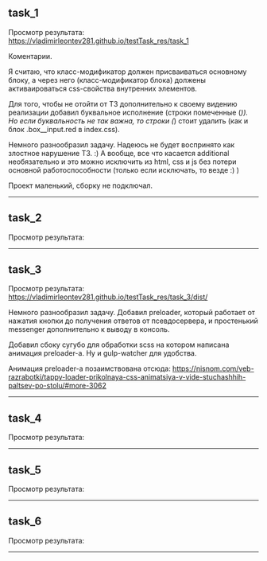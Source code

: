 task_1
----------
Просмотр результата: https://vladimirleontev281.github.io/testTask_res/task_1

Коментарии.

  Я считаю, что класс-модификатор должен присваиваться основному блоку,
  а через него (класс-модификатор блока) должены активаироваться css-свойства внутренних элементов.

  Для того, чтобы не отойти от ТЗ дополнительно к своему видению реализации 
  добавил буквальное исполнение (строки помеченные (*)).
  Но если буквальность не так важна, то строки (*) стоит удалить 
  (как и блок .box__input.red в index.css).

  Немного разнообразил задачу. Надеюсь не будет воспринято как злостное нарушение ТЗ. :)
  А вообще, все что касается additional необязательно и это можно исключить из html, css и js
  без потери основной работоспособности (только если исключать, то везде :) )

  Проект маленький, сборку не подключал.

******************************
task_2
----------
Просмотр результата: 


******************************
task_3
----------
Просмотр результата: https://vladimirleontev281.github.io/testTask_res/task_3/dist/

Немного разнообразил задачу. Добавил preloader, который работает от нажатия кнопки до получения ответов от псевдосервера, и простенький messenger дополнительно к выводу в консоль.

Добавил сбоку сугубо для обработки scss на котором написана анимация preloader-а. Ну и gulp-watcher для удобства.

Анимация preloader-а позаимствована отсюда: https://nisnom.com/veb-razrabotki/tappy-loader-prikolnaya-css-animatsiya-v-vide-stuchashhih-paltsev-po-stolu/#more-3062

******************************
task_4
----------
Просмотр результата: 


******************************
task_5
----------
Просмотр результата: 


******************************
task_6
----------
Просмотр результата: 


******************************